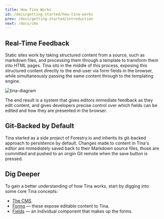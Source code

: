 ```yaml
---
title: How Tina Works
id: /docs/getting-started/how-tina-works
prev: /docs/getting-started/introduction
next: /docs/cms
---
```


## Real-Time Feedback

Static sites work by taking structured content from a source, such as markdown files, and processing them through a template to transform them into HTML pages. Tina sits in the middle of this process, exposing this structured content directly to the end-user via form fields in the browser, while simultaneously passing the same content through to the templating engine.

![tina-diagram](/img/how_tina_works_asset.png)

The end result is a system that gives editors immediate feedback as they edit content, and gives developers precise control over which fields can be edited and how they are presented in the browser.

## Git-Backed by Default

Tina started as a side project of Forestry.io and inherits its git-backed approach to persistence by default. Changes made to content in Tina's editor are immediately saved back to their Markdown source files, those are committed and pushed to an origin Git remote when the save button is pressed.

## Dig Deeper

To gain a better understanding of how Tina works, start by digging into some core Tina concepts:

- [The CMS](https://tinacms.org/docs/cms).
- [Forms](https://tinacms.org/docs/plugins/forms) — these expose editable content to Tina.
- [Fields](https://tinacms.org/docs/plugins/fields) — an individual component that makes up the forms.
